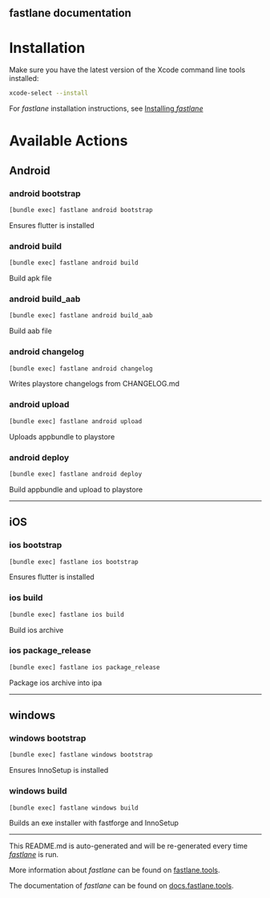 fastlane documentation
----

# Installation

Make sure you have the latest version of the Xcode command line tools installed:

```sh
xcode-select --install
```

For _fastlane_ installation instructions, see [Installing _fastlane_](https://docs.fastlane.tools/#installing-fastlane)

# Available Actions

## Android

### android bootstrap

```sh
[bundle exec] fastlane android bootstrap
```

Ensures flutter is installed

### android build

```sh
[bundle exec] fastlane android build
```

Build apk file

### android build_aab

```sh
[bundle exec] fastlane android build_aab
```

Build aab file

### android changelog

```sh
[bundle exec] fastlane android changelog
```

Writes playstore changelogs from CHANGELOG.md

### android upload

```sh
[bundle exec] fastlane android upload
```

Uploads appbundle to playstore

### android deploy

```sh
[bundle exec] fastlane android deploy
```

Build appbundle and upload to playstore

----


## iOS

### ios bootstrap

```sh
[bundle exec] fastlane ios bootstrap
```

Ensures flutter is installed

### ios build

```sh
[bundle exec] fastlane ios build
```

Build ios archive

### ios package_release

```sh
[bundle exec] fastlane ios package_release
```

Package ios archive into ipa

----


## windows

### windows bootstrap

```sh
[bundle exec] fastlane windows bootstrap
```

Ensures InnoSetup is installed

### windows build

```sh
[bundle exec] fastlane windows build
```

Builds an exe installer with fastforge and InnoSetup

----

This README.md is auto-generated and will be re-generated every time [_fastlane_](https://fastlane.tools) is run.

More information about _fastlane_ can be found on [fastlane.tools](https://fastlane.tools).

The documentation of _fastlane_ can be found on [docs.fastlane.tools](https://docs.fastlane.tools).
